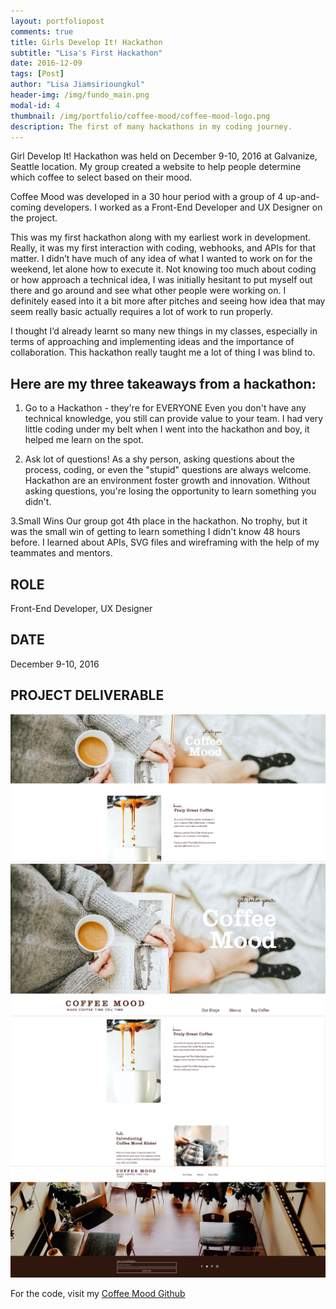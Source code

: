 ```yaml
---
layout: portfoliopost
comments: true
title: Girls Develop It! Hackathon
subtitle: "Lisa's First Hackathon"
date: 2016-12-09
tags: [Post]
author: "Lisa Jiamsirioungkul"
header-img: /img/fundo_main.png
modal-id: 4
thumbnail: /img/portfolio/coffee-mood/coffee-mood-logo.png
description: The first of many hackathons in my coding journey.
---
```


Girl Develop It! Hackathon was held on December 9-10, 2016 at Galvanize, Seattle location. My group created a website to help people determine which coffee to select based on their mood.

Coffee Mood was developed in a 30 hour period with a group of 4 up-and-coming developers. I worked as a Front-End Developer and UX Designer on the project.

This was my first hackathon along with my earliest work in development. Really, it was my first interaction with coding, webhooks, and APIs for that matter. I didn’t have much of any idea of what I wanted to work on for the weekend, let alone how to execute it. Not knowing too much about coding or how approach a technical idea, I was initially hesitant to put myself out there and go around and see what other people were working on. I definitely eased into it a bit more after pitches and seeing how idea that may seem really basic actually requires a lot of work to run properly.

I thought I’d already learnt so many new things in my classes, especially in terms of approaching and implementing ideas and the importance of collaboration. This hackathon really taught me a lot of thing I was blind to. 

## Here are my three takeaways from a hackathon:

1. Go to a Hackathon - they're for EVERYONE
Even you don't have any technical knowledge, you still can provide value to your team. I had very little coding under my belt when I went into the hackathon and boy, it helped me learn on the spot.

2. Ask lot of questions!
As a shy person, asking questions about the process, coding, or even the "stupid" questions are always welcome. Hackathon are an environment foster growth and innovation. Without asking questions, you're losing the opportunity to learn something you didn't.

3.Small Wins
Our group got 4th place in the hackathon. No trophy, but it was the small win of getting to learn something I didn't know 48 hours before. I learned about APIs, SVG files and wireframing with the help of my teammates and mentors.


## ROLE
Front-End Developer, UX Designer

## DATE
December 9-10, 2016

## PROJECT DELIVERABLE
<img src="/img/portfolio/coffee-mood/webpage.png">
<img src="/img/portfolio/coffee-mood/header.png">
<img src="/img/portfolio/coffee-mood/content.png">
<img src="/img/portfolio/coffee-mood/footer.png">


For the code, visit my <a href="https://github.com/VisaLisa/Coffee-Health-Slider">Coffee Mood Github</a>